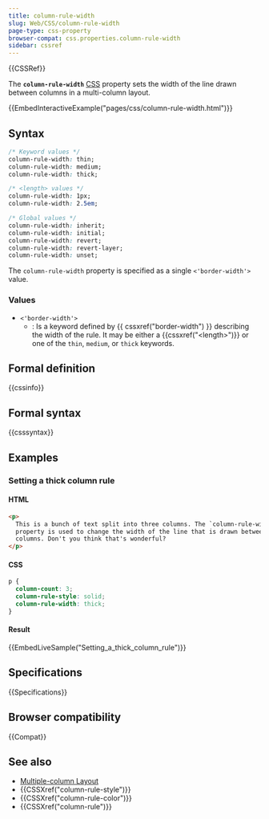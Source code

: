 ```yaml
---
title: column-rule-width
slug: Web/CSS/column-rule-width
page-type: css-property
browser-compat: css.properties.column-rule-width
sidebar: cssref
---
```


{{CSSRef}}

The **`column-rule-width`** [CSS](/en-US/docs/Web/CSS) property sets the width of the line drawn between columns in a multi-column layout.

{{EmbedInteractiveExample("pages/css/column-rule-width.html")}}

## Syntax

```css
/* Keyword values */
column-rule-width: thin;
column-rule-width: medium;
column-rule-width: thick;

/* <length> values */
column-rule-width: 1px;
column-rule-width: 2.5em;

/* Global values */
column-rule-width: inherit;
column-rule-width: initial;
column-rule-width: revert;
column-rule-width: revert-layer;
column-rule-width: unset;
```

The `column-rule-width` property is specified as a single `<'border-width'>` value.

### Values

- `<'border-width'>`
  - : Is a keyword defined by {{ cssxref("border-width") }} describing the width of the rule. It may be either a {{cssxref("&lt;length&gt;")}} or one of the `thin`, `medium`, or `thick` keywords.

## Formal definition

{{cssinfo}}

## Formal syntax

{{csssyntax}}

## Examples

### Setting a thick column rule

#### HTML

```html
<p>
  This is a bunch of text split into three columns. The `column-rule-width`
  property is used to change the width of the line that is drawn between
  columns. Don't you think that's wonderful?
</p>
```

#### CSS

```css
p {
  column-count: 3;
  column-rule-style: solid;
  column-rule-width: thick;
}
```

#### Result

{{EmbedLiveSample("Setting_a_thick_column_rule")}}

## Specifications

{{Specifications}}

## Browser compatibility

{{Compat}}

## See also

- [Multiple-column Layout](/en-US/docs/Learn/CSS/CSS_layout/Multiple-column_Layout)
- {{CSSXref("column-rule-style")}}
- {{CSSXref("column-rule-color")}}
- {{CSSXref("column-rule")}}

